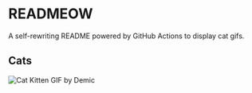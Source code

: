 # READMEOW

A self-rewriting README powered by GitHub Actions to display cat gifs.

## Cats

![Cat Kitten GIF by Demic](https://media1.giphy.com/media/v1.Y2lkPTlhY2QwMmRham82cmU0Y2hqNjNrNG15eXgxOGRzMDB3N3J1NGh1NHRuaWo1MmIzNSZlcD12MV9naWZzX3NlYXJjaCZjdD1n/3oriO0OEd9QIDdllqo/200.gif)
